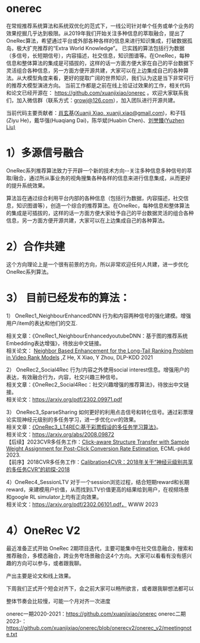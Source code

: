 # onerec
在常规推荐系统算法和系统双优化的范式下，一线公司针对单个任务或单个业务的效果挖掘几乎达到极限。从2019年我们开始关注多种信息的萃取融合，提出了OneRec算法，希望通过平台或外部各种各样的信息来进行知识集成，打破数据孤岛，极大扩充推荐的“Extra World Knowledge”。 已实践的算法包括行为数据（多信号，长短期信号），内容描述，社交信息，知识图谱等。在OneRec，每种信息和整体算法的集成是可插拔的，这样的话一方面方便大家在自己的平台数据下灵活组合各种信息，另一方面方便开源共建，大家可以在上边集成自己的各种算法。从大模型角度来看，更好的提取广阔的世界知识，我们认为这是当下非常可行的推荐大模型演进方向。 
当前工作都是之前在线上验证过效果的工作，相关代码和论文已经开源在： https://github.com/xuanjixiao/onerec 。欢迎大家联系我们，加入微信群（联系方式：growj@126.com），加入团队进行开源共建。

当前代码主要贡献者：[肖玄基](https://scholar.google.com/citations?user=DFsMY2IAAAAJ)([Xuanji Xiao, xuanji.xiao@gmail.com](https://scholar.google.com/citations?user=DFsMY2IAAAAJ))，和子钰(Ziyu He)，戴华强(Huaqiang Dai)，陈华斌(Huabin Chen)、[刘誉臻(Yuzhen Liu)](https://github.com/codestorm04)

# 1）多源信号融合

OneRec系列推荐算法致力于开辟一个新的技术方向--关注多种信息多种信号的萃取/融合，通过所从事业务的视角搜集各种各样的信息来进行信息集成，从而更好的提升系统效果。

算法旨在通过综合利用平台内部的各种信息（包括行为数据，内容描述，社交信息，知识图谱等），创造一个综合的推荐算法。在OneRec，每种信息和整体算法的集成是可插拔的，这样的话一方面方便大家给予自己的平台数据灵活的组合各种信息，另一方面方便开源共建，大家可以在上边集成自己的各种算法。

# 2）合作共建

这个方向理论上是一个很有前景的方向，所以非常欢迎任何人共建，进一步优化OneRec系列算法。


# 3） 目前已经发布的算法：


1） OneRec1_NeighbourEnhancedDNN 行为和内容两种信号的强化建模。增强用户/item的表达和他们的交互.

相关文章：《OneRec1_NeighbourEnhancedyoutubeDNN：基于图的推荐系统Embedding表达增强》，待放出中文链接。  
相关论文： [Neighbor Based Enhancement for the Long-Tail Ranking Problem in Video Rank Models](https://dlp-kdd.github.io/assets/pdf/DLP-KDD_2021_paper_7.pdf)
,Z He, X Xiao, Y Zhou, DLP-KDD 2021

2） OneRec2_Social4Rec 行为/内容之外使用social interest信息。增强用户的表达，有效融合行为，内容，社交兴趣三种信号。  
相关文章：《OneRec2_Social4Rec：社交兴趣增强的推荐算法》，待放出中文链接。   
相关论文：https://arxiv.org/pdf/2302.09971.pdf

3） OneRec3_SparseSharing 如何更好的利用点击信号和转化信号。通过彩票理论实现神经元级别的多任务学习，进一步优化cvr的效果。  
相关文章：[《OneRec3_LT4REC:基于彩票假设的多任务学习算法》](https://mp.weixin.qq.com/s/4PO6EK3b4VCKO0ibd76C9w)。  
相关论文：https://arxiv.org/abs/2008.09872  
【后续】2023CVR多任务工作：[Click-aware Structure Transfer with Sample Weight Assignment for Post-Click Conversion Rate Estimation](https://arxiv.org/abs/2304.01169), ECML-pkdd 2023.  
【前序】2018CVR多任务工作：[Calibration4CVR：2018年关于“神经元级别共享的多任务CVR”的初探-2018](https://zhuanlan.zhihu.com/p/611453829)


4）OneRec4_SessionLTV 对于一个session浏览过程，结合短期reward和长期reward，来建模用户价值，从而找到LTV价值更高的结果给到用户，在视频场景和google RL simulator上均有正向效果。  
相关论文：https://arxiv.org/pdf/2302.06101.pdf， WWW 2023


# 4）OneRec V2
最近准备正式开始 OneRec 2期项目迭代，主要可能集中在社交信息融合，搜索和推荐融合，多模态融合，跨业务夸场景融合这4个方向。大家可以看看有没有感兴趣的方向可以参与，或者跟我聊。

产出主要是论文和线上效果。

下周我们正式开个短会对齐下，会之前大家可以畅所欲言，或者跟我聊想法都可以

整体节奏会比较慢，可能一个月对齐一次进度

onerec一期2020-2021：https://github.com/xuanjixiao/onerec
onerec二期2023-： https://github.com/xuanjixiao/onerec/blob/onerecv2/onerec_v2/meetingnote.txt
